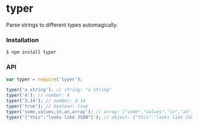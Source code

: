 # typer

Parse strings to different types automagically.

### Installation

```
$ npm install typer
```

### API

```javascript
var typer = require('typer');

typer('a string'); // string: "a string"
typer('4'); // number: 4
typer('3.14'); // number: 3.14
typer('true'); // boolean: true
typer('some,values,in,an,array'); // array: ["some","values","in","an","array"]
typer('{"this":"looks like JSON"}'); // object: {"this":"looks like JSON"}
```
